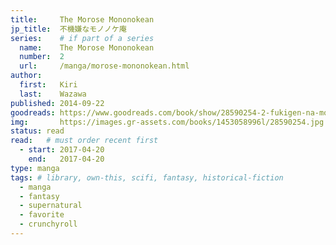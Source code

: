 ```yaml
---
title:     The Morose Mononokean
jp_title:  不機嫌なモノノケ庵
series:    # if part of a series
  name:    The Morose Mononokean
  number:  2
  url:     /manga/morose-mononokean.html
author: 
  first:   Kiri 
  last:    Wazawa
published: 2014-09-22 
goodreads: https://www.goodreads.com/book/show/28590254-2-fukigen-na-mononokean-2
img:       https://images.gr-assets.com/books/1453058996l/28590254.jpg
status: read
read:   # must order recent first
  - start: 2017-04-20  
    end:   2017-04-20 
type: manga
tags: # library, own-this, scifi, fantasy, historical-fiction
  - manga
  - fantasy
  - supernatural
  - favorite
  - crunchyroll
---
```



